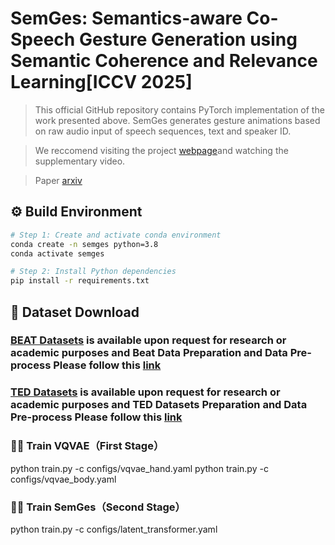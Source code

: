 # SemGes: Semantics-aware Co-Speech Gesture Generation using Semantic Coherence and Relevance Learning[ICCV 2025]
> 
> This official GitHub repository contains PyTorch implementation of the work presented above. 
> SemGes generates gesture animations based on raw audio input of speech sequences, text and speaker ID.

> We reccomend visiting the project [webpage]( https://semgesture.github.io/.)and watching the supplementary video.

> Paper [arxiv](https://www.arxiv.org/abs/2507.19359)

## ⚙️ Build Environment

```bash
# Step 1: Create and activate conda environment
conda create -n semges python=3.8
conda activate semges

# Step 2: Install Python dependencies
pip install -r requirements.txt
```

## 📁 Dataset Download


### [BEAT Datasets](https://data.vision.ee.ethz.ch/cvl/datasets/b3dac2.en.html) is available upon request for research or academic purposes and Beat Data Preparation and Data Pre-process Please follow this [link](https://github.com/Doubiiu/CodeTalker/tree/main/BIWI)

### [TED Datasets](https://data.vision.ee.ethz.ch/cvl/datasets/b3dac2.en.html) is available upon request for research or academic purposes and TED Datasets Preparation and Data Pre-process Please follow this [link](https://github.com/Doubiiu/CodeTalker/tree/main/BIWI)




### 🏋️‍♂️ Train VQVAE（First Stage）
python train.py -c configs/vqvae_hand.yaml
python train.py -c configs/vqvae_body.yaml



### 🏋️‍♂️ Train SemGes（Second Stage）
python train.py -c configs/latent_transformer.yaml

